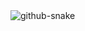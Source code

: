 <picture>
  <source media="(prefers-color-scheme: dark)" srcset="https://github.com/lachimo/lachimo/blob/output/github-snake-dark.svg" />
  <source media="(prefers-color-scheme: light)" srcset="https://github.com/lachimo/lachimo/blob/output/github-snake.svg" />
  <img alt="github-snake" src="https://github.com/lachimo/lachimo/blob/output/github-snake.svg" />
</picture>

